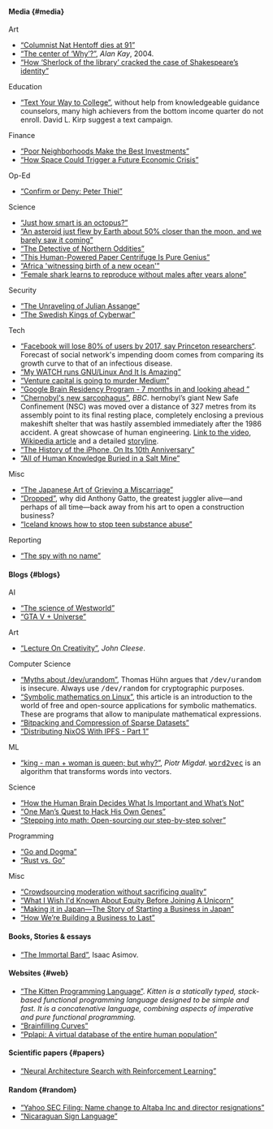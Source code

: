 #### Media {#media}
Art
* [“Columnist Nat Hentoff dies at 91”](https://www.washingtonpost.com/local/obituaries/columnist-nat-hentoff-dies-at-91/2017/01/07/b738a1a2-d54f-11e6-9651-54a0154cf5b3_story.html)
* [“The center of ‘Why’?”](http://www.vpri.org/pdf/m2004002_center.pdf), _Alan Kay_, 2004.
* [“How ‘Sherlock of the library’ cracked the case of Shakespeare’s identity”](https://www.theguardian.com/culture/2017/jan/08/sherlock-holmes-of-the-library-cracks-shakespeare-identity)

Education
* [“Text Your Way to College”](http://www.nytimes.com/2017/01/06/opinion/sunday/text-your-way-to-college.html), without help from knowledgeable guidance counselors, many high achievers from the bottom income quarter do not enroll. David L. Kirp suggest a text campaign.

Finance
* [“Poor Neighborhoods Make the Best Investments”](http://www.strongtowns.org/journal/2017/1/10/poor-neighborhoods-make-the-best-investment)
* [“How Space Could Trigger a Future Economic Crisis”](https://www.bloomberg.com/view/articles/2017-01-19/how-space-could-trigger-a-future-economic-crisis)

Op-Ed
* [“Confirm or Deny: Peter Thiel”](https://www.nytimes.com/2017/01/11/fashion/peter-thiel-confirm-or-deny.html)

Science
* [“Just how smart is an octopus?”](https://www.washingtonpost.com/opinions/just-how-smart-is-an-octopus/2017/01/06/a2f1ed22-acd0-11e6-8b45-f8e493f06fcd_story.html)
* [“An asteroid just flew by Earth about 50% closer than the moon, and we barely saw it coming”](http://www.businessinsider.com/asteroid-flyby-nearer-than-moon-2017-1)
* [“The Detective of Northern Oddities”](https://www.outsideonline.com/2143191/detective-northern-oddities)
* [“This Human-Powered Paper Centrifuge Is Pure Genius”](http://gizmodo.com/this-human-powered-paper-centrifuge-is-pure-genius-1790996940)
* [“Africa 'witnessing birth of a new ocean'”](http://www.bbc.com/news/10415877)
* [“Female shark learns to reproduce without males after years alone”](https://www.newscientist.com/article/2118052-female-shark-learns-to-reproduce-without-males-after-years-alone/)

Security
* [“The Unraveling of Julian Assange”](https://www.bloomberg.com/view/articles/2017-01-06/the-unraveling-of-julian-assange)
* [“The Swedish Kings of Cyberwar”](http://www.nybooks.com/articles/2017/01/19/the-swedish-kings-of-cyberwar/)

Tech
* [“Facebook will lose 80% of users by 2017, say Princeton researchers“](https://www.theguardian.com/technology/2014/jan/22/facebook-princeton-researchers-infectious-disease). Forecast of social network's impending doom comes from comparing its growth curve to that of an infectious disease.
* [“My WATCH runs GNU/Linux And It Is Amazing”](https://learntemail.sam.today/blog/my-watch-runs-gnu-linux-and-it-is-amazing/)
* [“Venture capital is going to murder Medium”](https://m.signalvnoise.com/venture-capital-is-going-to-murder-medium-656cbccf4829)
* [“Google Brain Residency Program - 7 months in and looking ahead ”](https://research.googleblog.com/2017/01/google-brain-residency-program-7-months_5.html)
* [“Chernobyl's new sarcophagus”](http://www.bbc.com/future/story/20170101-a-new-tomb-for-the-most-dangerous-disaster-site-in-the-world), _BBC_. hernobyl’s giant New Safe Confinement (NSC) was moved over a distance of 327 metres from its assembly point to its final resting place, completely enclosing a previous makeshift shelter that was hastily assembled immediately after the 1986 accident. A great showcase of human engineering. [Link to the video](https://www.youtube.com/watch?v=dH1bv9fAxiY), [Wikipedia article](https://en.wikipedia.org/wiki/Chernobyl_Nuclear_Power_Plant_sarcophagus) and a detailed [storyline](http://chernobylgallery.com/chernobyl-disaster/sarcophagus/).
* [“The History of the iPhone, On Its 10th Anniversary”](http://www.internethistorypodcast.com/2017/01/the-history-of-the-iphone/)
* [“All of Human Knowledge Buried in a Salt Mine”](https://www.theatlantic.com/technology/archive/2017/01/human-knowledge-salt-mine/512552/?single_page=true)

Misc
* [“The Japanese Art of Grieving a Miscarriage”](https://www.nytimes.com/2017/01/06/well/family/the-japanese-art-of-grieving-a-miscarriage.html)
* [“Dropped”](http://grantland.com/features/anthony-gatto-juggling-cirque-du-soleil-jason-fagone/), why did Anthony Gatto, the greatest juggler alive&mdash;and perhaps of all time&mdash;back away from his art to open a construction business?
* [“Iceland knows how to stop teen substance abuse”](https://mosaicscience.com/story/iceland-prevent-teen-substance-abuse)

Reporting
* [“The spy with no name”](http://www.bbc.com/news/magazine-38261956)

#### Blogs {#blogs}
AI
* [“The science of Westworld”](https://blog.plan99.net/the-science-of-westworld-ec624585e47)
* [“GTA V + Universe”](https://openai.com/blog/GTA-V-plus-Universe)

Art
* [“Lecture On Creativity”](http://genius.com/John-cleese-lecture-on-creativity-annotated), _John Cleese_.

Computer Science
* [“Myths about /dev/urandom”](http://www.2uo.de/myths-about-urandom), Thomas Hühn argues that <tt>/dev/urandom</tt> is insecure. Always use <tt>/dev/random</tt> for cryptographic purposes.
* [“Symbolic mathematics on Linux”](https://lwn.net/SubscriberLink/710537/31440d3205ea5d83/), this article is an introduction to the world of free and open-source applications for symbolic mathematics. These are programs that allow to manipulate mathematical expressions.
* [“Bitpacking and Compression of Sparse Datasets”](http://moderndescartes.com/essays/bitpacking_compression)
* [“Distributing NixOS With IPFS - Part 1”](https://sourcediver.org/blog/2017/01/18/distributing-nixos-with-ipfs-part-1/)

ML
* [“king - man + woman is queen; but why?”](http://p.migdal.pl/2017/01/06/king-man-woman-queen-why.html), _Piotr Migdał_. <tt>[word2vec](https://lamyiowce.github.io/word2viz/)</tt> is an algorithm that transforms words into vectors.

Science
* [“How the Human Brain Decides What Is Important and What’s Not”](neurosciencenews.com/importance-neuroscience-decisions-5967/)
* [“One Man’s Quest to Hack His Own Genes”](https://www.technologyreview.com/s/603217/one-mans-quest-to-hack-his-own-genes/)
* [“Stepping into math: Open-sourcing our step-by-step solver”](https://blog.socratic.org/stepping-into-math-open-sourcing-our-step-by-step-solver-9b5da066ae36)

Programming
* [“Go and Dogma”](https://research.swtch.com/dogma)
* [“Rust vs. Go”](https://blog.ntpsec.org/2017/01/18/rust-vs-go.html)

Misc
* [“Crowdsourcing moderation without sacrificing quality”](https://sideways-view.com/2016/12/02/crowdsourcing-moderation-without-sacrificing-quality/)
* [“What I Wish I'd Known About Equity Before Joining A Unicorn”](https://gist.github.com/yossorion/4965df74fd6da6cdc280ec57e83a202d)
* [“Making it in Japan―The Story of Starting a Business in Japan”](http://behere.asia/making-it-in-japan)
* [“How We’re Building a Business to Last”](https://www.cockroachlabs.com/blog/how-were-building-a-business-to-last/)

#### Books, Stories & essays
* [“The Immortal Bard”](http://www.mayofamily.com/RLM/txt_Asimov_TheImmortalBard.html), Isaac Asimov.

#### Websites {#web}
* [“The Kitten Programming Language”](http://kittenlang.org/). _Kitten is a statically typed, stack-based functional programming language designed to be simple and fast. It is a concatenative language, combining aspects of imperative and pure functional programming._
* [“Brainfilling Curves”](http://www.brainfillingcurves.com/)
* [“Pplapi: A virtual database of the entire human population”](http://pplapi.com/)

#### Scientific papers {#papers}
* [“Neural Architecture Search with Reinforcement Learning”](https://arxiv.org/abs/1611.01578)

#### Random {#random}
* [“Yahoo SEC Filing: Name change to Altaba Inc and director resignations”](https://investor.yahoo.net/secfiling.cfm?filingID=1193125-17-5897&CIK=1011006&soc_src=mail&soc_trk=ma)
* [“Nicaraguan Sign Language”](https://en.wikipedia.org/wiki/Nicaraguan_Sign_Language)

